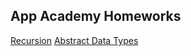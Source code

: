 App Academy Homeworks
---------------------

[Recursion](./w1d3/recursion)
[Abstract Data Types](./w1d5/abstract_data_types)
